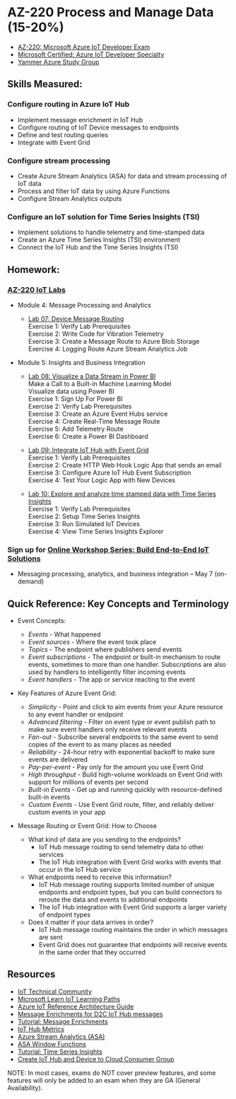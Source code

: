 # AZ-220 Process and Manage Data (15-20%)

* [AZ-220: Microsoft Azure IoT Developer Exam](https://docs.microsoft.com/en-us/learn/certifications/exams/az-220)
* [Microsoft Certified: Azure IoT Developer Specialty](https://docs.microsoft.com/en-us/learn/certifications/azure-iot-developer-specialty)
* [Yammer Azure Study Group](http://aka.ms/azurecsg)

## Skills Measured:
### Configure routing in Azure IoT Hub
* Implement message enrichment in IoT Hub
* Configure routing of IoT Device messages to endpoints
* Define and test routing queries
* Integrate with Event Grid

### Configure stream processing
* Create Azure Stream Analytics (ASA) for data and stream processing of IoT data
* Process and filter IoT data by using Azure Functions
* Configure Stream Analytics outputs

### Configure an IoT solution for Time Series Insights (TSI)
* Implement solutions to handle telemetry and time-stamped data
* Create an Azure Time Series Insights (TSI) environment
* Connect the IoT Hub and the Time Series Insights (TSI)

## Homework:
### [AZ-220 IoT Labs](https://microsoftlearning.github.io/AZ-220-Microsoft-Azure-IoT-Developer) 
* Module 4: Message Processing and Analytics
  * [Lab 07: Device Message Routing](https://microsoftlearning.github.io/AZ-220-Microsoft-Azure-IoT-Developer/Instructions/Labs/LAB_AK_07-analyze-message-data-in-real-time.html)
  <br />Exercise 1: Verify Lab Prerequisites
  <br />Exercise 2: Write Code for Vibration Telemetry
  <br />Exercise 3: Create a Message Route to Azure Blob Storage
  <br />Exercise 4: Logging Route Azure Stream Analytics Job

* Module 5: Insights and Business Integration
  * [Lab 08: Visualize a Data Stream in Power BI](https://microsoftlearning.github.io/AZ-220-Microsoft-Azure-IoT-Developer/Instructions/Labs/LAB_AK_08-visualize-data-stream-in-power-bi.html)
  <br />Make a Call to a Built-in Machine Learning Model
  <br />Visualize data using Power BI
  <br />Exercise 1: Sign Up For Power BI
  <br />Exercise 2: Verify Lab Prerequisites
  <br />Exercise 3: Create an Azure Event Hubs service
  <br />Exercise 4: Create Real-Time Message Route
  <br />Exercise 5: Add Telemetry Route
  <br />Exercise 6: Create a Power BI Dashboard

  * [Lab 09: Integrate IoT Hub with Event Grid](https://microsoftlearning.github.io/AZ-220-Microsoft-Azure-IoT-Developer/Instructions/Labs/LAB_AK_09-iot-hub-integration-with-azure-event-grid.html)
  <br />Exercise 1: Verify Lab Prerequisites
  <br />Exercise 2: Create HTTP Web Hook Logic App that sends an email
  <br />Exercise 3: Configure Azure IoT Hub Event Subscription
  <br />Exercise 4: Test Your Logic App with New Devices

  * [Lab 10: Explore and analyze time stamped data with Time Series Insights](https://microsoftlearning.github.io/AZ-220-Microsoft-Azure-IoT-Developer/Instructions/Labs/LAB_AK_10-analyze-time-stamped-data-with-time-series-insights.html)
  <br />Exercise 1: Verify Lab Prerequisites
  <br />Exercise 2: Setup Time Series Insights
  <br />Exercise 3: Run Simulated IoT Devices
  <br />Exercise 4: View Time Series Insights Explorer

### Sign up for [Online Workshop Series: Build End-to-End IoT Solutions](https://aka.ms/IoT-online-workshop)
* Messaging processing, analytics, and business integration – May 7 (on-demand)

## Quick Reference: Key Concepts and Terminology
* Event Concepts:
  * *Events* - What happened
  * *Event sources* - Where the event took place
  * *Topics* - The endpoint where publishers send events
  * *Event subscriptions* - The endpoint or built-in mechanism to route events, sometimes to more than one handler. Subscriptions are also used by handlers to intelligently filter incoming events
  * *Event handlers* - The app or service reacting to the event

* Key Features of Azure Event Grid:
  * *Simplicity* - Point and click to aim events from your Azure resource to any event handler or endpoint
  * *Advanced filtering* - Filter on event type or event publish path to make sure event handlers only receive relevant events
  * *Fan-out* - Subscribe several endpoints to the same event to send copies of the event to as many places as needed
  * *Reliability* - 24-hour retry with exponential backoff to make sure events are delivered
  * *Pay-per-event* - Pay only for the amount you use Event Grid
  * *High throughput* - Build high-volume workloads on Event Grid with support for millions of events per second
  * *Built-in Events* - Get up and running quickly with resource-defined built-in events
  * *Custom Events* - Use Event Grid route, filter, and reliably deliver custom events in your app

* Message Routing or Event Grid: How to Choose
  * What kind of data are you sending to the endpoints?
    * IoT Hub message routing to send telemetry data to other services
    * The IoT Hub integration with Event Grid works with events that occur in the IoT Hub service
  * What endpoints need to receive this information?
    * IoT Hub message routing supports limited number of unique endpoints and endpoint types, but you can build connectors to reroute the data and events to additional endpoints
    * The IoT Hub integration with Event Grid supports a larger variety of endpoint types
  * Does it matter if your data arrives in order?
    * IoT Hub message routing maintains the order in which messages are sent
    * Event Grid does not guarantee that endpoints will receive events in the same order that they occurred

## Resources
* [IoT Technical Community](https://techcommunity.microsoft.com/t5/internet-of-things-iot/ct-p/IoT)
* [Microsoft Learn IoT Learning Paths](http://aka.ms/mslearniot)
* [Azure IoT Reference Architecture Guide](https://docs.Microsoft.com/azure/architecture/reference-architectures/iot)
* [Message Enrichments for D2C IoT Hub messages](https://docs.microsoft.com/en-us/azure/iot-hub/iot-hub-message-enrichments-overview)
* [Tutorial: Message Enrichments](https://docs.microsoft.com/en-us/azure/iot-hub/tutorial-message-enrichments)
* [IoT Hub Metrics](https://docs.microsoft.com/en-us/azure/iot-hub/iot-hub-metrics)
* [Azure Stream Analytics (ASA)](https://docs.microsoft.com/en-us/azure/stream-analytics/)
* [ASA Window Functions](https://docs.microsoft.com/en-us/azure/stream-analytics/stream-analytics-window-functions)
* [Tutorial: Time Series Insights](https://docs.microsoft.com/en-us/azure/time-series-insights/tutorial-create-populate-tsi-environment)
* [Create IoT Hub and Device to Cloud Consumer Group](https://github.com/Azure/azure-quickstart-templates/tree/master/101-iothub-with-consumergroup-create)

NOTE: In most cases, exams do NOT cover preview features, and some features will only be
added to an exam when they are GA (General Availability).
